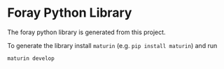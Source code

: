 # Foray Python Library
The foray python library is generated from this project.

To generate the library install `maturin` (e.g. `pip install maturin`)
and run 
```
maturin develop
```

